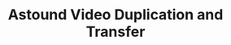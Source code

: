 ---
title: "Astound Video Duplication and Transfer"
url: /saint-louis-park/astound-video-duplication-and-transfer/
shop: Videothek
---